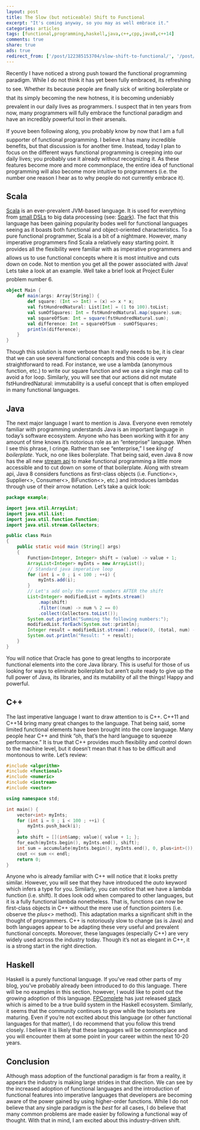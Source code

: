 ```yaml
---
layout: post
title: The Slow (but noticeable) Shift to Functional
excerpt: "It's coming anyway, so you may as well embrace it."
categories: articles
tags: [functional,programming,haskell,java,c++,cpp,java8,c++14]
comments: true
share: true
ads: true
redirect_from: ['/post/122385153704/slow-shift-to-functional/', '/post/122385153704/']
---
```


<p>Recently I have noticed a strong push toward the functional programming paradigm. While I do not think it has yet been fully embraced, its refreshing to see. Whether its because people are finally sick of writing boilerplate or that its simply becoming the new hotness, it is becoming undeniably prevalent in our daily lives as programmers. I suspect that in ten years from now, many programmers will fully embrace the functional paradigm and have an incredibly powerful tool in their arsenals.</p><p>If youve been following along, you probably know by now that I am a full supporter of functional programming. I believe it has many incredible benefits, but that discussion is for another time. Instead, today I plan to focus on the different ways functional programming is creeping into our daily lives; you probably use it already without recognizing it. As these features become more and more commonplace, the entire idea of functional programming will also become more intuitive to programmers (i.e. the number one reason I hear as to why people do not currently embrace it).</p><h2>Scala</h2><p><a href="http://scala-lang.org" target="_blank">Scala</a> is an ever-prevalent JVM-based language. It is used for everything from <a href="http://www.scala-lang.org/old/node/1403" target="_blank">small DSLs</a> to big data processing (see: <a href="https://spark.apache.org/" target="_blank">Spark</a>). The fact that this language has been gaining popularity bodes well for functional languages seeing as it boasts both functional and object-oriented characteristics. To a pure functional programmer, Scala is a bit of a nightmare. However, many imperative programmers find Scala a relatively easy starting point. It provides all the flexibility were familiar with as imperative programmers and allows us to use functional concepts where it is most intuitive and cuts down on code. Not to mention you get all the power associated with Java! Lets take a look at an example. Well take a brief look at Project Euler problem number 6. </p>

```scala
object Main {
	def main(args: Array[String]) {
		def square: (Int => Int) = (x) => x * x;
		val fstHundredNatural: List[Int] = (1 to 100).toList;
		val sumOfSquares: Int = fstHundredNatural.map(square).sum;
		val squareOfSum: Int = square(fstHundredNatural.sum);
		val difference: Int = squareOfSum - sumOfSquares;
		println(difference);
	}
}
```

<p>Though this solution is more verbose than it really needs to be, it is clear that we can use several functional concepts and this code is very straightforward to read. For instance, we use a lambda (anonymous function, etc.) to write our square function and we use a single map call to avoid a for loop. Similarly, you will see that our actions did not mutate fstHundredNatural: immutability is a useful concept that is often employed in many functional languages.</p><h2>Java</h2><p>The next major language I want to mention is Java. Everyone even remotely familiar with programming understands Java is an important language in today&rsquo;s software ecosystem. Anyone who has been working with it for any amount of time knows it&rsquo;s notorious role as an &ldquo;enterprise&rdquo; language. When I see this phrase, I cringe. Rather than see &ldquo;enterprise,&rdquo; I see <i>king of boilerplate</i>. Yuck, no one likes boilerplate. That being said, even Java 8 now has the all new <a href="https://docs.oracle.com/javase/8/docs/api/java/util/stream/package-summary.html" target="_blank">stream api</a> to make functional programming a little more accessible and to cut down on some of that boilerplate. Along with stream api, Java 8 considers functions as first-class objects (i.e. Function<>, Supplier<>, Consumer<>, BiFunction<>, etc.) and introduces lambdas through use of their arrow notation. Let&rsquo;s take a quick look:</p>

```java
package example;

import java.util.ArrayList;
import java.util.List;
import java.util.function.Function;
import java.util.stream.Collectors;

public class Main
{
	public static void main (String[] args)
	{
		Function<Integer, Integer> shift = (value) -> value + 1;
		ArrayList<Integer> myInts = new ArrayList();
		// Standard java imperative loop
		for (int i = 0 ; i < 100 ; ++i) {
			myInts.add(i);
		}
		// Let's add only the event numbers AFTER the shift
		List<Integer> modifiedList = myInts.stream()
			.map(shift)
			.filter((num) -> num % 2 == 0)
			.collect(Collectors.toList());
		System.out.println("Summing the following numbers:");
		modifiedList.forEach(System.out::println);
		Integer result = modifiedList.stream().reduce(0, (total, num) -> total + num);
		System.out.println("Result: " + result);
	}
}
```

<p>You will notice that Oracle has gone to great lengths to incorporate functional elements into the core Java library. This is useful for those of us looking for ways to eliminate boilerplate but aren&rsquo;t quite ready to give up the full power of Java, its libraries, and its mutability of all the things! Happy and powerful.</p>
<h2>C++</h2>
<p>The last imperative language I want to draw attention to is C++. C++11 and C++14 bring many great changes to the language. That being said, some limited functional elements have been brought into the core language. Many people hear C++ and think &ldquo;oh, that&rsquo;s the hard language to squeeze performance.&rdquo; It is true that C++ provides much flexibility and control down to the machine level, but it doesn&rsquo;t mean that it has to be difficult and montonous to write. Let&rsquo;s review:</p>

```cpp
#include <algorithm>
#include <functional>
#include <numeric>
#include <iostream>
#include <vector>

using namespace std;

int main() {
	vector<int> myInts;
	for (int i = 0 ; i < 100 ; ++i) {
		myInts.push_back(i);
	}
	auto shift = [](int&amp; value){ value + 1; };
	for_each(myInts.begin(), myInts.end(), shift);
	int sum = accumulate(myInts.begin(), myInts.end(), 0, plus<int>());
	cout << sum << endl;
	return 0;
}
```

<p>Anyone who is already familiar with C++ will notice that it looks pretty similar. However, you will see that they have introduced the <i>auto</i> keyword which infers a type for you. Similarly, you can notice that we have a lambda function (i.e. shift). It does look odd when compared to other languages, but it is a fully functional lambda nonetheless. That is, functions can now be first-class objects in C++ without the mere use of function pointers (i.e. observe the <i>plus<></i> method). This adaptation marks a significant shift in the thought of programmers. C++ is notoriously slow to change (as is Java) and both languages appear to be adapting these very useful and prevalent functional concepts. Moreover, these languages (especially C++) are very widely used across the industry today. Though it&rsquo;s not as elegant in C++, it is a strong start in the right direction.</p>
<h2>Haskell</h2>
<p>Haskell is a purely functional language. If you&rsquo;ve read other parts of my blog, you&rsquo;ve probably already been introduced to do this language. There will be no examples in this section, however, I would like to point out the growing adoption of this language. <a href="http://fpcomplete.com" target="_blank">FPComplete</a> has just released <a href="https://www.fpcomplete.com/blog/2015/06/stack-0-1-release" target="_blank">stack</a> which is aimed to be a true build system in the Haskell ecosystem. Similarly, it seems that the community continues to grow while the toolsets are maturing. Even if you&rsquo;re not excited about this language (or other functional languages for that matter), I do recommend that you follow this trend closely. I believe it is likely that these languages will be commonplace and you will encounter them at some point in your career within the next 10-20 years.</p>
<h2>Conclusion</h2>
<p>Although mass adoption of the functional paradigm is far from a reality, it appears the industry is making large strides in that direction. We can see by the increased adoption of functional languages and the introduction of functional features into imperative languages that developers are becoming aware of the power gained by using higher-order functions. While I do not believe that any single paradigm is the <i>best</i> for all cases, I do believe that many common problems are made easier by following a functional way of thought. With that in mind, I am excited about this industry-driven shift.</p>
